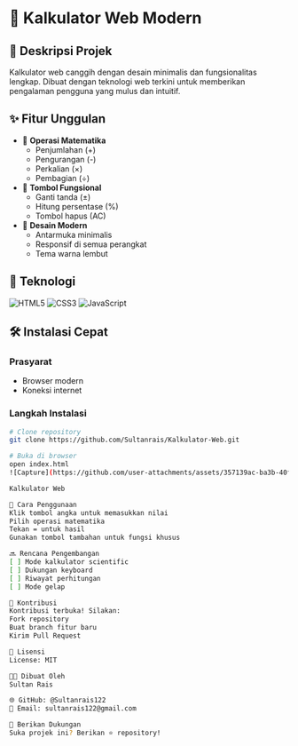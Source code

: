 # 🧮 Kalkulator Web Modern

## 🌟 Deskripsi Projek
Kalkulator web canggih dengan desain minimalis dan fungsionalitas lengkap. Dibuat dengan teknologi web terkini untuk memberikan pengalaman pengguna yang mulus dan intuitif.

## ✨ Fitur Unggulan
- 🔢 **Operasi Matematika**
  - Penjumlahan (+)
  - Pengurangan (-)
  - Perkalian (×)
  - Pembagian (÷)
- 🔧 **Tombol Fungsional**
  - Ganti tanda (±)
  - Hitung persentase (%)
  - Tombol hapus (AC)
- 🎨 **Desain Modern**
  - Antarmuka minimalis
  - Responsif di semua perangkat
  - Tema warna lembut

## 🚀 Teknologi
![HTML5](https://img.shields.io/badge/HTML5-E34F26?style=flat-square&logo=html5&logoColor=white)
![CSS3](https://img.shields.io/badge/CSS3-1572B6?style=flat-square&logo=css3&logoColor=white)
![JavaScript](https://img.shields.io/badge/JavaScript-F7DF1E?style=flat-square&logo=javascript&logoColor=black)

## 🛠️ Instalasi Cepat

### Prasyarat
- Browser modern
- Koneksi internet

### Langkah Instalasi
```bash
# Clone repository
git clone https://github.com/Sultanrais/Kalkulator-Web.git

# Buka di browser
open index.html
![Capture](https://github.com/user-attachments/assets/357139ac-ba3b-40f7-af9d-351623d37b6d)

Kalkulator Web

🤔 Cara Penggunaan
Klik tombol angka untuk memasukkan nilai
Pilih operasi matematika
Tekan = untuk hasil
Gunakan tombol tambahan untuk fungsi khusus

🔜 Rencana Pengembangan
[ ] Mode kalkulator scientific
[ ] Dukungan keyboard
[ ] Riwayat perhitungan
[ ] Mode gelap

🤝 Kontribusi
Kontribusi terbuka! Silakan:
Fork repository
Buat branch fitur baru
Kirim Pull Request

📄 Lisensi
License: MIT

👨‍💻 Dibuat Oleh
Sultan Rais

🌐 GitHub: @Sultanrais122
📧 Email: sultanrais122@gmail.com

🌟 Berikan Dukungan
Suka projek ini? Berikan ⭐ repository!
